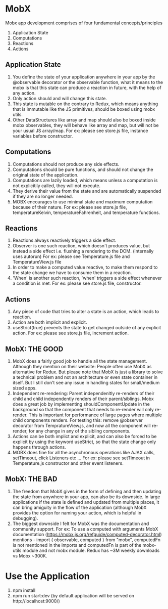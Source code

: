 # MobX
Mobx app development comprises of four fundamental concepts/principles
1. Application State
2. Computations
3. Reactions
4. Actions

Application State
------------------
1. You define the state of your application anywhere in your app by the @observable decorator or the observable function, what it means to the mobx is that this state can produce a reaction in future, with the help of any action.
2. Only action should and will change this state.
3. This state is mutable on the contrary to Redux, which means anything that is immutable like the JS primitives, should be boxed using mobx utils.
4. Other DataStructures like array and map should also be boxed inside mobx observables, they will behave like array and map, but will not be your usual JS array/map.
For ex: please see store.js file, instance variables before constructor.

Computations
-------------
1. Computations should not produce any side effects.
2. Computations should be pure functions, and should not change the original state of the application.
3. Computations are lazily loaded, which means unless a computation is not explicitily called, they will not execute.
4. They derive their value from the state and are automatically suspended if they are no longer needed.
5. MOBX encourages to use minimal state and maximum computation because of their nature.
For ex: please see store.js file, temperatureKelvin, temperatureFahrenheit, and temperature functions.

Reactions
----------
1. Reactions always reactively triggers a side effect.
2. Observer is one such reaction, which doesn't produces value, but instead a side effect i.e. flushing a rendering to the DOM. (internally uses autorun)
For ex: please see Temperature.js file and TemperatureView.js file
3. In order to make a computed value reactive, to make them respond to the state change we have to consume them in a reaction.
4. 'When' is another such reaction, 'when' triggers a side effect whenever a condition is met.
For ex: please see store.js file, constructor.

Actions
--------
1. Any piece of code that tries to alter a state is an action, which leads to reaction.
2. Action are both implicit and explicit.
3. useStrict(true) prevents the state to get changed outside of any explicit action.
For ex: please see store.js file, increment action.

MobX: THE GOOD
---------------
1. MobX does a fairly good job to handle all the state management. Although they mention on their website:
People often use MobX as alternative for Redux. But please note that MobX is just a library to solve a technical problem and not an architecture or even state container in itself. 
But I still don't see any issue in handling states for small/medium sized apps.
2. Independent re-rendering: Parent independenltly re-renders of their child and child independently renders of their parent/siblings. Mobx does a great job by implementing shouldComponentUpdate in the background so that the component that needs to re-render will only re-render. This is important for performance of large pages where multiple child components renders.
For testing this: remove @observer decorator from TempratureView.js, and now all the component will re-render, for any change in any of the sibling components.
3. Actions can be both implict and explicit, and can also be forced to be explicit by using the keyword useStrict, so that the state change only happens through actions.
4. MOBX does fine for all the asynchronous operations like AJAX calls, setTimeout, click Listeners etc ...
For ex: please see setTimeout in Temperature.js constructor and other event listeners.

MobX: THE BAD
--------------
1. The freedom that MobX gives in the form of defining and then updating the state from anywhere in your app, can also be its downside. In large applications if the state is defined and updated from multiple places, it can bring amiguity in the flow of the application (although MobX provides the option for naming your action, which is helpful in debugging).
2. The biggest downside I felt for MobX was the documentation and community support.
For ex: To use a computed with arguments MobX documentation (https://mobx.js.org/refguide/computed-decorator.html) mentions - 
  import { observable, computed } from "mobx", computedFn is not mentioned in the imports and computedFn is part of the mobx-utils module and not mobx module.
  Redux has ~3M weekly downloads vs Mobx ~300K.

Use the Application
===================
1. npm install
2. npm run start:dev (by default application will be served on http://localhost:9000/)
